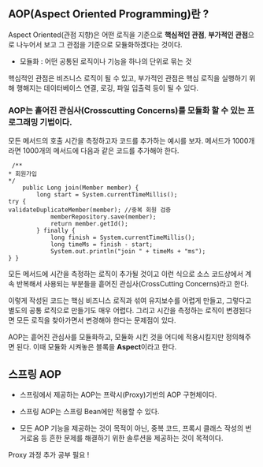 ## AOP(Aspect Oriented Programming)란 ?

Aspect Oriented(관점 지향)은 어떤 로직을 기준으로 **핵심적인 관점**, **부가적인 관점**으로 나누어서 보고 그 관점을 기준으로 모듈화하겠다는 것이다.

* 모듈화 : 어떤 공통된 로직이나 기능을 하나의 단위로 묶는 것

핵심적인 관점은 비즈니스 로직이 될 수 있고, 부가적인 관점은 핵심 로직을 실행하기 위해 행해지는 데이터베이스 연결, 로깅, 파일 입출력 등이 될 수 있다.

### AOP는 흩어진 관심사(Crosscutting Concerns)를 모듈화 할 수 있는 프로그래밍 기법이다.

모든 메서드의 호출 시간을 측정하고자 코드를 추가하는 예시를 보자. 메서드가 1000개라면 1000개의 메서드에 다음과 같은 코드를 추가해야 한다.

```
 /**
* 회원가입
*/
    public Long join(Member member) {
        long start = System.currentTimeMillis();
try {
validateDuplicateMember(member); //중복 회원 검증
            memberRepository.save(member);
            return member.getId();
        } finally {
            long finish = System.currentTimeMillis();
            long timeMs = finish - start;
            System.out.println("join " + timeMs + "ms");
} }
```

모든 메서드에 시간을 측정하는 로직이 추가될 것이고 이런 식으로 소스 코드상에서 계속 반복해서 사용되는 부분들을 흩어진 관심사(CrossCutting Concerns)라고 한다.

이렇게 작성된 코드는 핵심 비즈니스 로직과 섞여 유지보수를 어렵게 만들고, 그렇다고 별도의 공통 로직으로 만들기도 매우 어렵다. 그리고 시간을 측정하는 로직이 변경된다면 모든 로직을 찾아가면서 변경해야 한다는 문제점이 있다.

AOP는 흩어진 관심사를 모듈화하고, 모듈화 시킨 것을 어디에 적용시킬지만 정의해주면 된다. 이때 모듈화 시켜놓은 블록을 **Aspect**이라고 한다.

## 스프링 AOP

* 스프링에서 제공하는 AOP는 프락시(Proxy)기반의 AOP 구현체이다.

* 스프링 AOP는 스프링 Bean에만 적용할 수 있다.

* 모든 AOP 기능을 제공하는 것이 목적이 아닌, 중복 코드, 프록시 클래스 작성의 번거로움 등 흔한 문제를 해결하기 위한 솔루션을 제공하는 것이 목적이다.

Proxy 과정 추가 공부 필요 !

